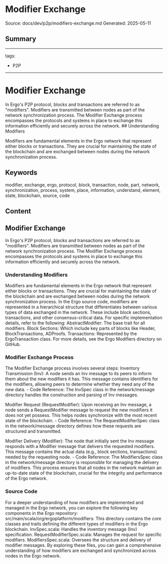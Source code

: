 # Modifier Exchange
Source: docs/dev/p2p/modifiers-exchange.md
Generated: 2025-05-11

## Summary
---
tags:
- P2P
---

# Modifier Exchange

In Ergo's P2P protocol, blocks and transactions are referred to as "modifiers". Modifiers are transmitted between nodes as part of the network synchronization process. The Modifier Exchange process encompasses the protocols and systems in place to exchange this information efficiently and securely across the network. ## Understanding Modifiers

Modifiers are fundamental elements in the Ergo network that represent either blocks or transactions. They are crucial for maintaining the state of the blockchain and are exchanged between nodes during the network synchronization process.

## Keywords
modifier, exchange, ergo, protocol, block, transaction, node, part, network, synchronization, process, system, place, information, understand, element, state, blockchain, source, code

## Content
## Modifier Exchange
In Ergo's P2P protocol, blocks and transactions are referred to as "modifiers". Modifiers are transmitted between nodes as part of the network synchronization process. The Modifier Exchange process encompasses the protocols and systems in place to exchange this information efficiently and securely across the network.

### Understanding Modifiers
Modifiers are fundamental elements in the Ergo network that represent either blocks or transactions. They are crucial for maintaining the state of the blockchain and are exchanged between nodes during the network synchronization process.
In the Ergo source code, modifiers are represented in a hierarchical structure that differentiates between various types of data exchanged in the network. These include block sections, transactions, and other consensus-critical data.
For specific implementation details, refer to the following:
AbstractModifier: The base trait for all modifiers.
Block Sections: Which include key parts of blocks like Header, BlockTransactions, ADProofs.
Transactions: Represented by the ErgoTransaction class.
For more details, see the Ergo Modifiers directory on GitHub.

### Modifier Exchange Process
The Modifier Exchange process involves several steps:
Inventory Transmission (Inv): A node sends an Inv message to its peers to inform them about the new modifiers it has. This message contains identifiers for the modifiers, allowing peers to determine whether they need any of the new data.
        - Code Reference: The InvSpec class in the network/message directory handles the construction and parsing of Inv messages.


Modifier Request (RequestModifier): Upon receiving an Inv message, a node sends a RequestModifier message to request the new modifiers it does not yet possess. This helps nodes synchronize with the most recent state of the blockchain.
        - Code Reference: The RequestModifierSpec class in the network/message directory defines how these requests are structured and transmitted.


Modifier Delivery (Modifier): The node that initially sent the Inv message responds with a Modifier message that delivers the requested modifiers. This message contains the actual data (e.g., block sections, transactions) needed by the requesting node.
        - Code Reference: The ModifiersSpec class in the network/message directory is responsible for managing the delivery of modifiers.
This process ensures that all nodes in the network maintain an up-to-date state of the blockchain, crucial for the integrity and performance of the Ergo network.

### Source Code
For a deeper understanding of how modifiers are implemented and managed in the Ergo network, you can explore the following key components in the Ergo repository:
src/main/scala/org/ergoplatform/modifiers: This directory contains the core classes and traits defining the different types of modifiers in the Ergo blockchain.
InvSpec.scala: Handles the inventory message (Inv) specification.
RequestModifierSpec.scala: Manages the request for specific modifiers.
ModifiersSpec.scala: Oversees the structure and delivery of modifier messages.
By exploring these files, you can gain a comprehensive understanding of how modifiers are exchanged and synchronized across nodes in the Ergo network.
